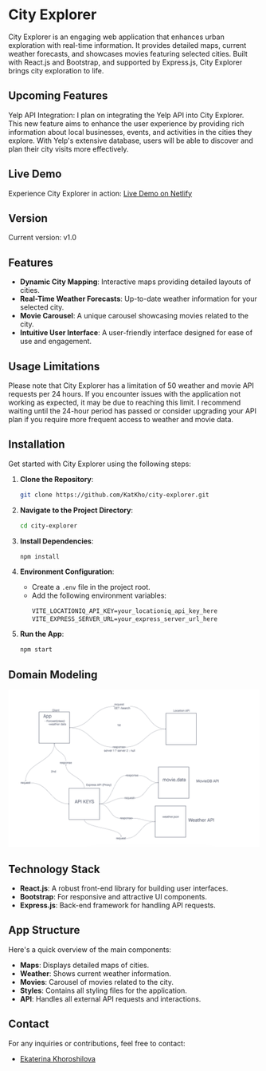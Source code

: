 
# City Explorer

City Explorer is an engaging web application that enhances urban exploration with real-time information. It provides detailed maps, current weather forecasts, and showcases movies featuring selected cities. Built with React.js and Bootstrap, and supported by Express.js, City Explorer brings city exploration to life.

## Upcoming Features

Yelp API Integration: I plan on integrating the Yelp API into City Explorer. This new feature aims to enhance the user experience by providing rich information about local businesses, events, and activities in the cities they explore. With Yelp's extensive database, users will be able to discover and plan their city visits more effectively.


## Live Demo

Experience City Explorer in action: [Live Demo on Netlify](https://city-explorer-kat.netlify.app/)

## Version

Current version: v1.0

## Features

- **Dynamic City Mapping**: Interactive maps providing detailed layouts of cities.
- **Real-Time Weather Forecasts**: Up-to-date weather information for your selected city.
- **Movie Carousel**: A unique carousel showcasing movies related to the city.
- **Intuitive User Interface**: A user-friendly interface designed for ease of use and engagement.

## Usage Limitations

Please note that City Explorer has a limitation of 50 weather and movie API requests per 24 hours. If you encounter issues with the application not working as expected, it may be due to reaching this limit. I recommend waiting until the 24-hour period has passed or consider upgrading your API plan if you require more frequent access to weather and movie data.

## Installation

Get started with City Explorer using the following steps:

1. **Clone the Repository**:
   ```bash
   git clone https://github.com/KatKho/city-explorer.git
   ```

2. **Navigate to the Project Directory**:
   ```bash
   cd city-explorer
   ```

3. **Install Dependencies**:
   ```bash
   npm install
   ```

4. **Environment Configuration**:
   - Create a `.env` file in the project root.
   - Add the following environment variables:
     ```
     VITE_LOCATIONIQ_API_KEY=your_locationiq_api_key_here
     VITE_EXPRESS_SERVER_URL=your_express_server_url_here
     ```

5. **Run the App**:
   ```bash
   npm start
   ```

## Domain Modeling

![Domain Modeling](./src/assets/Domain.png)

## Technology Stack

- **React.js**: A robust front-end library for building user interfaces.
- **Bootstrap**: For responsive and attractive UI components.
- **Express.js**: Back-end framework for handling API requests.

## App Structure

Here's a quick overview of the main components:

- **Maps**: Displays detailed maps of cities.
- **Weather**: Shows current weather information.
- **Movies**: Carousel of movies related to the city.
- **Styles**: Contains all styling files for the application.
- **API**: Handles all external API requests and interactions.

## Contact

For any inquiries or contributions, feel free to contact:

- [Ekaterina Khoroshilova](https://www.linkedin.com/in/ekaterina-khoroshilova)
